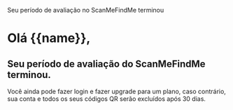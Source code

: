 Seu período de avaliação no ScanMeFindMe terminou

<h1>Olá {{name}},</h1>
<h2>Seu período de avaliação do ScanMeFindMe terminou.</h2>
<p>Você ainda pode fazer login e fazer upgrade para um plano, caso contrário, sua conta e todos os seus códigos QR serão excluídos após 30 dias.</p>